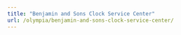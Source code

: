 ```yaml
---
title: "Benjamin and Sons Clock Service Center"
url: /olympia/benjamin-and-sons-clock-service-center/
---
```

